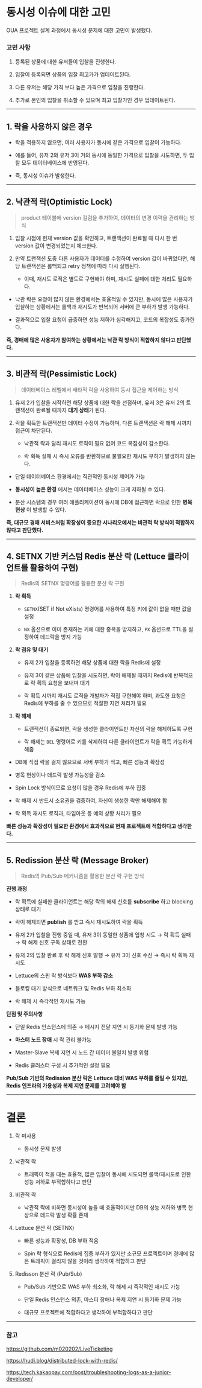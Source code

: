 # 동시성 이슈에 대한 고민

OUA 프로젝트 설계 과정에서 동시성 문제에 대한 고민이 발생했다.

### 고민 사항

1. 등록된 상품에 대한 유저들이 입찰을 진행한다.

2. 입찰이 등록되면 상품의 입찰 최고가가 업데이트된다.

3. 다른 유저는 해당 가격 보다 높은 가격으로 입찰을 진행한다.

4. 추가로 본인의 입찰을 취소할 수 있으며 최고 입찰가인 경우 업데이트된다.

---

## 1. 락을 사용하지 않은 경우

- 락을 적용하지 않으면, 여러 사용자가 동시에 같은 가격으로 입찰이 가능하다.

- 예를 들어, 유저 2와 유저 3이 거의 동시에 동일한 가격으로 입찰을 시도하면, 두 입찰 모두 데이터베이스에 반영된다.

- 즉, 동시성 이슈가 발생한다.

---

## 2. 낙관적 락(Optimistic Lock)

> product 테이블에 version 컬럼을 추가하여, 데이터의 변경 이력을 관리하는 방식

1. 입찰 시점에 현재 version 값을 확인하고, 트랜잭션이 완료될 때 다시 한 번 version 값이 변경되었는지 체크한다.

2. 만약 트랜잭션 도중 다른 사용자가 데이터를 수정하여 version 값이 바뀌었다면, 해당 트랜잭션은 롤백되고 retry 정책에 따라 다시 실행된다.

    - 이때, 재시도 로직은 별도로 구현해야 하며, 재시도 실패에 대한 처리도 필요하다.

- 낙관 락은 요청이 많지 않은 환경에서는 효율적일 수 있지만, 동시에 많은 사용자가 입찰하는 상황에서는 롤백과 재시도가 반복되어 서버에 큰 부하가 발생 가능하다.

- 결과적으로 입찰 요청이 급증하면 성능 저하가 심각해지고, 코드의 복잡성도 증가한다.

**즉, 경매에 많은 사용자가 참여하는 상황에서는 낙관 락 방식이 적합하지 않다고 판단했다.**

---

## 3. 비관적 락(Pessimistic Lock)

> 데이터베이스 레벨에서 배타적 락을 사용하여 동시 접근을 제어하는 방식

1. 유저 2가 입찰을 시작하면 해당 상품에 대한 락을 선점하며, 유저 3은 유저 2의 트랜잭션이 완료될 때까지 **대기 상태**가 된다.

2. 락을 획득한 트랜잭션만 데이터 수정이 가능하며, 다른 트랜잭션은 락 해제 시까지 접근이 차단된다.

    - 낙관적 락과 달리 재시도 로직이 필요 없어 코드 복잡성이 감소한다.
      
    - 락 획득 실패 시 즉시 오류를 반환하므로 불필요한 재시도 부하가 발생하지 않는다.

- 단일 데이터베이스 환경에서는 직관적인 동시성 제어가 가능
  
- **동시성이 높은 환경** 에서는 데이터베이스 성능이 크게 저하될 수 있다.
  
- 분산 시스템의 경우 여러 애플리케이션이 동시에 DB에 접근하면 락으로 인한 **병목 현상** 이 발생할 수 있다.

**즉, 대규모 경매 서비스처럼 확장성이 중요한 시나리오에서는 비관적 락 방식이 적합하지 않다고 판단했다.**

---

## 4. SETNX 기반 커스텀 Redis 분산 락 (Lettuce 클라이언트를 활용하여 구현)

> Redis의 SETNX 명령어를 활용한 분산 락 구현

1. **락 획득**  

   - `SETNX`(SET if Not eXists) 명령어를 사용하여 특정 키에 값이 없을 때만 값을 설정
     
   - `NX` 옵션으로 이미 존재하는 키에 대한 중복을 방지하고, `PX` 옵션으로 TTL을 설정하여 데드락을 방지 가능

2. **락 점유 및 대기**  

   - 유저 2가 입찰을 등록하면 해당 상품에 대한 락을 Redis에 설정 

   - 유저 3이 같은 상품에 입찰을 시도하면, 락이 해제될 때까지 Redis에 반복적으로 락 획득 요청을 보내며 대기

   - 락 획득 시까지 재시도 로직을 개발자가 직접 구현해야 하며, 과도한 요청은 Redis에 부하를 줄 수 있으므로 적절한 지연 처리가 필요

3. **락 해제**  

   - 트랜잭션이 종료되면, 락을 생성한 클라이언트만 자신의 락을 해제하도록 구현

   - 락 해제는 `DEL` 명령어로 키를 삭제하여 다른 클라이언트가 락을 획득 가능하게 해줌

- DB에 직접 락을 걸지 않으므로 서버 부하가 적고, 빠른 성능과 확장성

- 병목 현상이나 데드락 발생 가능성을 감소

- Spin Lock 방식이므로 요청이 많을 경우 Redis에 부하 집중

- 락 해제 시 반드시 소유권을 검증하여, 자신이 생성한 락만 해제해야 함

- 락 획득 재시도 로직과, 타임아웃 등 예외 상황 처리가 필요

**빠른 성능과 확장성이 필요한 환경에서 효과적으로 현재 프로젝트에 적합하다고 생각한다.**

---

## 5. Redission 분산 락 (Message Broker)

> Redis의 Pub/Sub 메커니즘을 활용한 분산 락 구현 방식

**진행 과정**

   - 락 획득에 실패한 클라이언트는 해당 락의 해제 신호를 **subscribe** 하고 blocking 상태로 대기

   - 락이 해제되면 **publish** 를 받고 즉시 재시도하여 락을 획득 

   - 유저 2가 입찰을 진행 중일 때, 유저 3이 동일한 상품에 입청 시도 → 락 획득 실패 → 락 해제 신호 구독 상태로 전환  

   - 유저 2의 입찰 완료 후 락 해제 신호 발행 → 유저 3이 신호 수신 → 즉시 락 획득 재시도

- Lettuce의 스핀 락 방식보다 **WAS 부하 감소**  

- 블로킹 대기 방식으로 네트워크 및 Redis 부하 최소화  

- 락 해제 시 즉각적인 재시도 가능

**단점 및 주의사항**  
   
   - 단일 Redis 인스턴스에 의존 → 메시지 전달 지연 시 동기화 문제 발생 가능  
   
   - **마스터 노드 장애** 시 락 관리 불가능  
   
   - Master-Slave 복제 지연 시 노드 간 데이터 불일치 발생 위험  
   
   - Redis 클러스터 구성 시 추가적인 설정 필요

**Pub/Sub 기반의 Redission 분산 락은 Lettuce 대비 WAS 부하를 줄일 수 있지만, Redis 인프라의 가용성과 복제 지연 문제를 고려해야 함**

---

# 결론

1. 락 미사용

    - 동시성 문제 발생

2. 낙관적 락

    - 트래픽이 적을 때는 효율적, 많은 입찰이 동시에 시도되면 롤백/재시도로 인한 성능 저하로 부적합하다고 판단

3. 비관적 락

    - 낙관적 락에 비하면 동시성이 높을 때 효율적이지만 DB의 성능 저하와 병목 현상으로 데드락 발생 확률 존재

4. Lettuce 분산 락 (SETNX)

    - 빠른 성능과 확장성, DB 부하 적음

    - Spin 락 형식으로 Redis에 집중 부하가 있지만 소규모 프로젝트이며 경매에 많은 트래픽이 걸리지 않을 것이라 생각하여 적합하고 판단

5. Redisson 분산 락 (Pub/Sub)

    - Pub/Sub 기반으로 WAS 부하 최소화, 락 해제 시 즉각적인 재시도 가능

    - 단일 Redis 인스턴스 의존, 마스터 장애나 복제 지연 시 동기화 문제 가능

    - 대규모 프로젝트에 적합하다고 생각하여 부적합하다고 판단

---
### 참고

https://github.com/m020202/LiveTicketing

https://hudi.blog/distributed-lock-with-redis/

https://tech.kakaopay.com/post/troubleshooting-logs-as-a-junior-developer/
